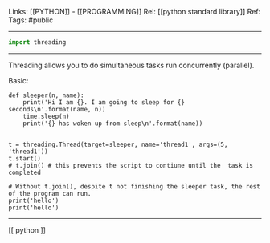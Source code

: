 Links: [[PYTHON]] - [[PROGRAMMING]]
Rel: [[python standard library]]
Ref: 
Tags: #public 

--- 
```py
import threading
```
--- 

Threading allows you to do simultaneous tasks run concurrently (parallel).

Basic:
```
def sleeper(n, name):
	print('Hi I am {}. I am going to sleep for {} seconds\n'.format(name, n))
	time.sleep(n)
	print('{} has woken up from sleep\n'.format(name))


t = threading.Thread(target=sleeper, name='thread1', args=(5, 'thread1'))
t.start()
# t.join() # this prevents the script to contiune until the  task is completed

# Without t.join(), despite t not finishing the sleeper task, the rest of the program can run.
print('hello')
print('hello')
```

--- 

[[ python ]]